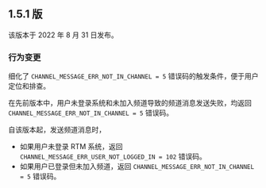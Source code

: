 ## 1.5.1 版

该版本于 2022 年 8 月 31 日发布。

### 行为变更

细化了 `CHANNEL_MESSAGE_ERR_NOT_IN_CHANNEL = 5` 错误码的触发条件，便于用户定位和排查。

在先前版本中，用户未登录系统和未加入频道导致的频道消息发送失败，均返回 `CHANNEL_MESSAGE_ERR_NOT_IN_CHANNEL = 5` 错误码。

自该版本起，发送频道消息时，
- 如果用户未登录 RTM 系统，返回 `CHANNEL_MESSAGE_ERR_USER_NOT_LOGGED_IN = 102` 错误码。
- 如果用户已登录但未加入频道，返回 `CHANNEL_MESSAGE_ERR_NOT_IN_CHANNEL = 5` 错误码。

